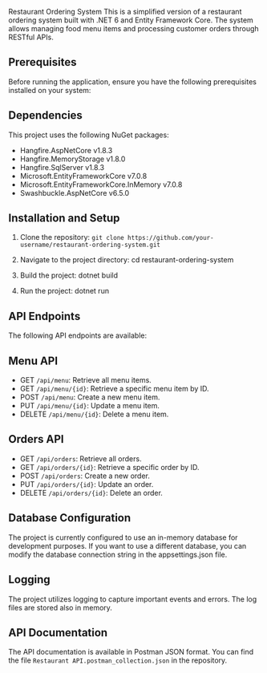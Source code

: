 Restaurant Ordering System
This is a simplified version of a restaurant ordering system built with .NET 6 and Entity Framework Core. The system allows managing food menu items and processing customer orders through RESTful APIs.

## Prerequisites
Before running the application, ensure you have the following prerequisites installed on your system:

## Dependencies

This project uses the following NuGet packages:
- Hangfire.AspNetCore v1.8.3
- Hangfire.MemoryStorage v1.8.0
- Hangfire.SqlServer v1.8.3
- Microsoft.EntityFrameworkCore v7.0.8
- Microsoft.EntityFrameworkCore.InMemory v7.0.8
- Swashbuckle.AspNetCore v6.5.0

## Installation and Setup

1. Clone the repository:
   `git clone https://github.com/your-username/restaurant-ordering-system.git`

2. Navigate to the project directory:
   cd restaurant-ordering-system

3. Build the project:
   dotnet build
   
5. Run the project:
   dotnet run

## API Endpoints
The following API endpoints are available:

## Menu API

- GET `/api/menu`: Retrieve all menu items.
- GET `/api/menu/{id}`: Retrieve a specific menu item by ID.
- POST `/api/menu`: Create a new menu item.
- PUT `/api/menu/{id}`: Update a menu item.
- DELETE `/api/menu/{id}`: Delete a menu item.

## Orders API

- GET `/api/orders`: Retrieve all orders.
- GET `/api/orders/{id}`: Retrieve a specific order by ID.
- POST `/api/orders`: Create a new order.
- PUT `/api/orders/{id}`: Update an order.
- DELETE `/api/orders/{id}`: Delete an order.

## Database Configuration
The project is currently configured to use an in-memory database for development purposes. If you want to use a different database, you can modify the database connection string in the appsettings.json file.

## Logging
The project utilizes logging to capture important events and errors. The log files are stored also in memory.

## API Documentation
The API documentation is available in Postman JSON format. You can find the file `Restaurant API.postman_collection.json` in the repository.
